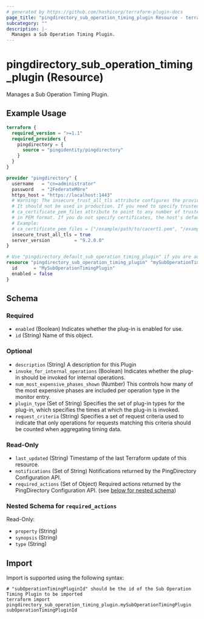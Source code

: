```yaml
---
# generated by https://github.com/hashicorp/terraform-plugin-docs
page_title: "pingdirectory_sub_operation_timing_plugin Resource - terraform-provider-pingdirectory"
subcategory: ""
description: |-
  Manages a Sub Operation Timing Plugin.
---
```


# pingdirectory_sub_operation_timing_plugin (Resource)

Manages a Sub Operation Timing Plugin.

## Example Usage

```terraform
terraform {
  required_version = ">=1.1"
  required_providers {
    pingdirectory = {
      source = "pingidentity/pingdirectory"
    }
  }
}

provider "pingdirectory" {
  username   = "cn=administrator"
  password   = "2FederateM0re"
  https_host = "https://localhost:1443"
  # Warning: The insecure_trust_all_tls attribute configures the provider to trust any certificate presented by the PingDirectory server.
  # It should not be used in production. If you need to specify trusted CA certificates, use the
  # ca_certificate_pem_files attribute to point to any number of trusted CA certificate files
  # in PEM format. If you do not specify certificates, the host's default root CA set will be used.
  # Example:
  # ca_certificate_pem_files = ["/example/path/to/cacert1.pem", "/example/path/to/cacert2.pem"]
  insecure_trust_all_tls = true
  server_version         = "9.2.0.0"
}

# Use "pingdirectory_default_sub_operation_timing_plugin" if you are adopting existing configuration from the PingDirectory server into Terraform
resource "pingdirectory_sub_operation_timing_plugin" "mySubOperationTimingPlugin" {
  id      = "MySubOperationTimingPlugin"
  enabled = false
}
```

<!-- schema generated by tfplugindocs -->
## Schema

### Required

- `enabled` (Boolean) Indicates whether the plug-in is enabled for use.
- `id` (String) Name of this object.

### Optional

- `description` (String) A description for this Plugin
- `invoke_for_internal_operations` (Boolean) Indicates whether the plug-in should be invoked for internal operations.
- `num_most_expensive_phases_shown` (Number) This controls how many of the most expensive phases are included per operation type in the monitor entry.
- `plugin_type` (Set of String) Specifies the set of plug-in types for the plug-in, which specifies the times at which the plug-in is invoked.
- `request_criteria` (String) Specifies a set of request criteria used to indicate that only operations for requests matching this criteria should be counted when aggregating timing data.

### Read-Only

- `last_updated` (String) Timestamp of the last Terraform update of this resource.
- `notifications` (Set of String) Notifications returned by the PingDirectory Configuration API.
- `required_actions` (Set of Object) Required actions returned by the PingDirectory Configuration API. (see [below for nested schema](#nestedatt--required_actions))

<a id="nestedatt--required_actions"></a>
### Nested Schema for `required_actions`

Read-Only:

- `property` (String)
- `synopsis` (String)
- `type` (String)

## Import

Import is supported using the following syntax:

```shell
# "subOperationTimingPluginId" should be the id of the Sub Operation Timing Plugin to be imported
terraform import pingdirectory_sub_operation_timing_plugin.mySubOperationTimingPlugin subOperationTimingPluginId
```
